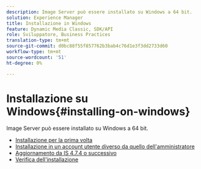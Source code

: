 ```yaml
---
description: Image Server può essere installato su Windows a 64 bit.
solution: Experience Manager
title: Installazione in Windows
feature: Dynamic Media Classic, SDK/API
role: Sviluppatore, Business Practices
translation-type: tm+mt
source-git-commit: d0bc88f55f857762b3bab4c76d1e3f3dd2733d60
workflow-type: tm+mt
source-wordcount: '51'
ht-degree: 0%

---
```



# Installazione su Windows{#installing-on-windows}

Image Server può essere installato su Windows a 64 bit.

* [Installazione per la prima volta](t-first-time-installation-win.md)
* [Installazione in un account utente diverso da quello dell&#39;amministratore](t-diff-account-win.md)
* [Aggiornamento da IS 4.7.4 o successivo](t-update-win.md)
* [Verifica dell&#39;installazione](t-verify-win.md)
